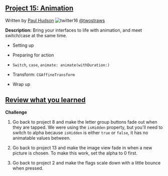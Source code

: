 ## [Project 15: Animation](https://www.hackingwithswift.com/read/15/overview)
Written by [Paul Hudson](https://www.hackingwithswift.com/about)  ![twitter16](https://github.com/juliangyurov/PH-Project6a/assets/13259596/445c8ea0-65c4-4dba-8e1f-3f2750f0ef51)
  [@twostraws](https://twitter.com/twostraws)

**Description:** Bring your interfaces to life with animation, and meet switch/case at the same time.

- Setting up

- Preparing for action

- `Switch`, `case`, `animate: animate(withDuration:)`

- Transform: `CGAffineTransform`

- Wrap up


 ## [Review what you learned](https://www.hackingwithswift.com/review/hws/project-15-animation)

**Challenge**

1. Go back to project 8 and make the letter group buttons fade out when they are tapped. We were using the `isHidden` property, but you'll need to switch to alpha because `isHidden` is either `true` or `false`, it has no animatable values between.

2. Go back to project 13 and make the image view fade in when a new picture is chosen. To make this work, set the alpha to 0 first.

3. Go back to project 2 and make the flags scale down with a little bounce when pressed.
